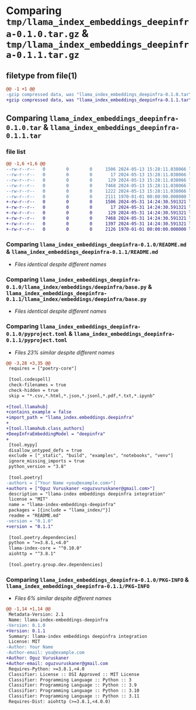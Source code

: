 # Comparing `tmp/llama_index_embeddings_deepinfra-0.1.0.tar.gz` & `tmp/llama_index_embeddings_deepinfra-0.1.1.tar.gz`

## filetype from file(1)

```diff
@@ -1 +1 @@
-gzip compressed data, was "llama_index_embeddings_deepinfra-0.1.0.tar", max compression
+gzip compressed data, was "llama_index_embeddings_deepinfra-0.1.1.tar", max compression
```

## Comparing `llama_index_embeddings_deepinfra-0.1.0.tar` & `llama_index_embeddings_deepinfra-0.1.1.tar`

### file list

```diff
@@ -1,6 +1,6 @@
--rw-r--r--   0        0        0     1506 2024-05-13 15:28:11.038066 llama_index_embeddings_deepinfra-0.1.0/README.md
--rw-r--r--   0        0        0       17 2024-05-13 15:28:11.038066 llama_index_embeddings_deepinfra-0.1.0/llama_index/embeddings/deepinfra/BUILD
--rw-r--r--   0        0        0      129 2024-05-13 15:28:11.038066 llama_index_embeddings_deepinfra-0.1.0/llama_index/embeddings/deepinfra/__init__.py
--rw-r--r--   0        0        0     7468 2024-05-13 15:28:11.038066 llama_index_embeddings_deepinfra-0.1.0/llama_index/embeddings/deepinfra/base.py
--rw-r--r--   0        0        0     1222 2024-05-13 15:28:11.038066 llama_index_embeddings_deepinfra-0.1.0/pyproject.toml
--rw-r--r--   0        0        0     2111 1970-01-01 00:00:00.000000 llama_index_embeddings_deepinfra-0.1.0/PKG-INFO
+-rw-r--r--   0        0        0     1506 2024-05-31 14:24:30.591321 llama_index_embeddings_deepinfra-0.1.1/README.md
+-rw-r--r--   0        0        0       17 2024-05-31 14:24:30.591321 llama_index_embeddings_deepinfra-0.1.1/llama_index/embeddings/deepinfra/BUILD
+-rw-r--r--   0        0        0      129 2024-05-31 14:24:30.591321 llama_index_embeddings_deepinfra-0.1.1/llama_index/embeddings/deepinfra/__init__.py
+-rw-r--r--   0        0        0     7468 2024-05-31 14:24:30.591321 llama_index_embeddings_deepinfra-0.1.1/llama_index/embeddings/deepinfra/base.py
+-rw-r--r--   0        0        0     1397 2024-05-31 14:24:30.591321 llama_index_embeddings_deepinfra-0.1.1/pyproject.toml
+-rw-r--r--   0        0        0     2126 1970-01-01 00:00:00.000000 llama_index_embeddings_deepinfra-0.1.1/PKG-INFO
```

### Comparing `llama_index_embeddings_deepinfra-0.1.0/README.md` & `llama_index_embeddings_deepinfra-0.1.1/README.md`

 * *Files identical despite different names*

### Comparing `llama_index_embeddings_deepinfra-0.1.0/llama_index/embeddings/deepinfra/base.py` & `llama_index_embeddings_deepinfra-0.1.1/llama_index/embeddings/deepinfra/base.py`

 * *Files identical despite different names*

### Comparing `llama_index_embeddings_deepinfra-0.1.0/pyproject.toml` & `llama_index_embeddings_deepinfra-0.1.1/pyproject.toml`

 * *Files 23% similar despite different names*

```diff
@@ -3,28 +3,35 @@
 requires = ["poetry-core"]
 
 [tool.codespell]
 check-filenames = true
 check-hidden = true
 skip = "*.csv,*.html,*.json,*.jsonl,*.pdf,*.txt,*.ipynb"
 
+[tool.llamahub]
+contains_example = false
+import_path = "llama_index.embeddings.deepinfra"
+
+[tool.llamahub.class_authors]
+DeepInfraEmbeddingModel = "deepinfra"
+
 [tool.mypy]
 disallow_untyped_defs = true
 exclude = ["_static", "build", "examples", "notebooks", "venv"]
 ignore_missing_imports = true
 python_version = "3.8"
 
 [tool.poetry]
-authors = ["Your Name <you@example.com>"]
+authors = ["Oguz Vuruskaner <oguzvuruskaner@gmail.com>"]
 description = "llama-index embeddings deepinfra integration"
 license = "MIT"
 name = "llama-index-embeddings-deepinfra"
 packages = [{include = "llama_index/"}]
 readme = "README.md"
-version = "0.1.0"
+version = "0.1.1"
 
 [tool.poetry.dependencies]
 python = ">=3.8.1,<4.0"
 llama-index-core = "^0.10.0"
 aiohttp = "^3.8.1"
 
 [tool.poetry.group.dev.dependencies]
```

### Comparing `llama_index_embeddings_deepinfra-0.1.0/PKG-INFO` & `llama_index_embeddings_deepinfra-0.1.1/PKG-INFO`

 * *Files 6% similar despite different names*

```diff
@@ -1,14 +1,14 @@
 Metadata-Version: 2.1
 Name: llama-index-embeddings-deepinfra
-Version: 0.1.0
+Version: 0.1.1
 Summary: llama-index embeddings deepinfra integration
 License: MIT
-Author: Your Name
-Author-email: you@example.com
+Author: Oguz Vuruskaner
+Author-email: oguzvuruskaner@gmail.com
 Requires-Python: >=3.8.1,<4.0
 Classifier: License :: OSI Approved :: MIT License
 Classifier: Programming Language :: Python :: 3
 Classifier: Programming Language :: Python :: 3.9
 Classifier: Programming Language :: Python :: 3.10
 Classifier: Programming Language :: Python :: 3.11
 Requires-Dist: aiohttp (>=3.8.1,<4.0.0)
```

